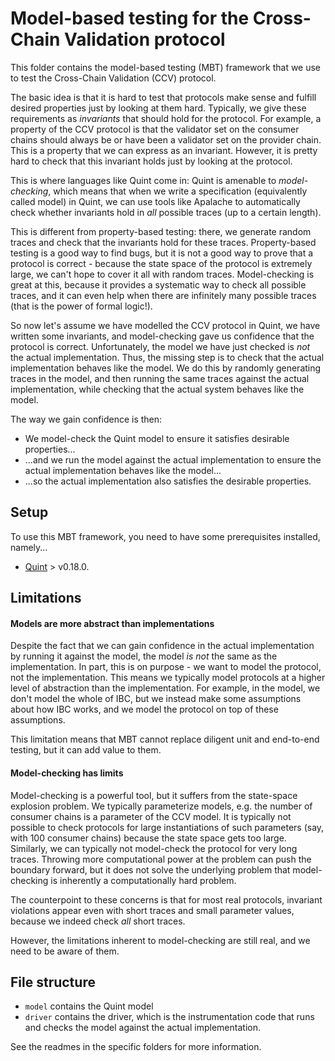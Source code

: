 # Model-based testing for the Cross-Chain Validation protocol

This folder contains the model-based testing (MBT) framework that we use to test the Cross-Chain Validation (CCV) protocol.

The basic idea is that it is hard to test that protocols make sense and fulfill desired properties just by
looking at them hard. Typically, we give these requirements as
*invariants* that should hold for the protocol. For example, a property of the CCV protocol is
that the validator set on the consumer chains should always be or have been a validator set on the provider chain.
This is a property that we can express as an invariant.
However, it is pretty hard to check that this invariant holds just by looking at the protocol.

 This is where languages like Quint come in:
Quint is amenable to *model-checking*, which means that when we write a specification (equivalently called model)
in Quint, we can use tools like Apalache to automatically check whether invariants hold in *all*
possible traces (up to a certain length).

This is different from property-based testing: there, we generate random traces and check that the invariants hold
for these traces. Property-based testing is a good way to find bugs, but it is not a good way to prove that a protocol is correct -
because the state space of the protocol is extremely large, we can't hope to cover it all with random traces.
Model-checking is great at this, because it provides a systematic way to check all possible traces,
and it can even help when there are infinitely many possible traces (that is the power of formal logic!).

So now let's assume we have modelled the CCV protocol in Quint, we have written some invariants, and model-checking
gave us confidence that the protocol is correct. Unfortunately, the model we have just checked is *not* the actual implementation.
Thus, the missing step is to check that the actual implementation behaves like the model.
We do this by randomly generating traces in the model, and then running the same traces against the actual implementation,
while checking that the actual system behaves like the model.

The way we gain confidence is then:
* We model-check the Quint model to ensure it satisfies desirable properties...
* ...and we run the model against the actual implementation to ensure the actual implementation behaves like the model...
* ...so the actual implementation also satisfies the desirable properties.

## Setup

To use this MBT framework, you need to have some prerequisites installed, namely...
* [Quint](https://github.com/informalsystems/quint#installation) > v0.18.0.

## Limitations

#### Models are more abstract than implementations

Despite the fact that we can gain confidence in the actual implementation by running it against the model,
the model *is not* the same as the implementation.
In part, this is on purpose - we want to model the protocol, not the implementation.
This means we typically model protocols at a higher level of abstraction than the implementation.
For example, in the model, we don't model the whole of IBC, but we instead make some
assumptions about how IBC works, and we model the protocol on top of these assumptions.

This limitation means that MBT cannot replace diligent unit and end-to-end testing, but it can add value to them.

#### Model-checking has limits

Model-checking is a powerful tool, but it suffers from the state-space explosion problem.
We typically parameterize models, e.g. the number of consumer chains is a parameter of the CCV model.
It is typically not possible to check protocols for large instantiations of such parameters (say, with 100 consumer chains) 
because the state space gets too large.
Similarly, we can typically not model-check the protocol for very long traces.
Throwing more computational power at the problem can push the boundary forward, but
it does not solve the underlying problem that model-checking is inherently a computationally hard problem.

The counterpoint to these concerns is that for most real protocols,
invariant violations appear even with short traces and small parameter values, because we
indeed check *all* short traces.

However, the limitations inherent to model-checking are still real, and we need to be aware of them.

## File structure

* `model` contains the Quint model
* `driver` contains the driver, which is the instrumentation code that runs and checks the model against the actual implementation.

See the readmes in the specific folders for more information.